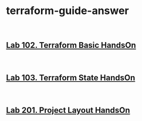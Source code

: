 # terraform-guide-answer

<br>

## [Lab 102. Terraform Basic HandsOn](./lab-102/handson.md) 

<br>

## [Lab 103. Terraform State HandsOn](./lab-103/handson.md)

<br>

## [Lab 201. Project Layout HandsOn](./lab-201/handson.md)
